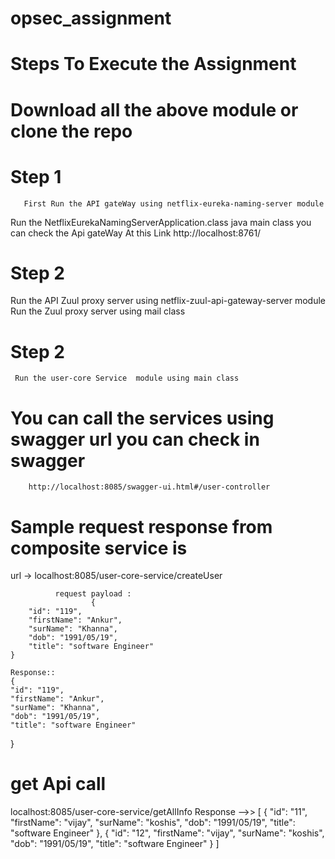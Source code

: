 # opsec_assignment

# Steps To Execute the Assignment 

 # Download all the above module or clone the repo
 
 # Step 1
       First Run the API gateWay using netflix-eureka-naming-server module
 Run the NetflixEurekaNamingServerApplication.class java main class 
 you can  check the Api gateWay At this Link
              http://localhost:8761/
  # Step 2   
 Run the API Zuul proxy server  using netflix-zuul-api-gateway-server module     
 Run the Zuul proxy server using mail class 

                
  # Step 2            
     Run the user-core Service  module using main class
# You can call the services using swagger url you can check in swagger
        http://localhost:8085/swagger-ui.html#/user-controller
        

# Sample request response from composite service is 
   url -> localhost:8085/user-core-service/createUser
   
              request payload :
                      {
        "id": "119",
        "firstName": "Ankur",
        "surName": "Khanna",
        "dob": "1991/05/19",
        "title": "software Engineer"
    }
    
    Response::
    {
    "id": "119",
    "firstName": "Ankur",
    "surName": "Khanna",
    "dob": "1991/05/19",
    "title": "software Engineer"
}

# get Api call 
  localhost:8085/user-core-service/getAllInfo
           Response -->>
           [
    {
        "id": "11",
        "firstName": "vijay",
        "surName": "koshis",
        "dob": "1991/05/19",
        "title": "software Engineer"
    },
    {
        "id": "12",
        "firstName": "vijay",
        "surName": "koshis",
        "dob": "1991/05/19",
        "title": "software Engineer"
    }
]
